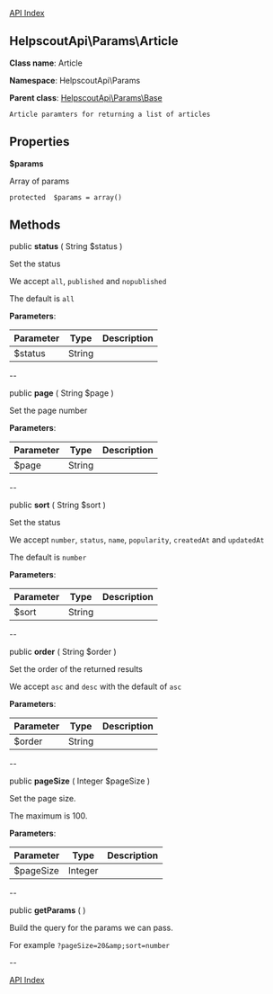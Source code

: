 [API Index](ApiIndex.md)


HelpscoutApi\Params\Article
---------------


**Class name**: Article

**Namespace**: HelpscoutApi\Params


**Parent class**: [HelpscoutApi\Params\Base](HelpscoutApi-Params-Base.md)





    Article paramters for returning a list of articles

    





Properties
----------


**$params**

Array of params



    protected  $params = array()






Methods
-------


public **status** ( String $status )


Set the status

We accept `all`, `published` and `nopublished`

The default is `all`






**Parameters**:

| Parameter | Type | Description |
|-----------|------|-------------|
| $status | String |  |

--

public **page** ( String $page )


Set the page number








**Parameters**:

| Parameter | Type | Description |
|-----------|------|-------------|
| $page | String |  |

--

public **sort** ( String $sort )


Set the status

We accept `number`, `status`, `name`, `popularity`, `createdAt`
and `updatedAt`

The default is `number`






**Parameters**:

| Parameter | Type | Description |
|-----------|------|-------------|
| $sort | String |  |

--

public **order** ( String $order )


Set the order of the returned results

We accept `asc` and `desc` with the default of `asc`






**Parameters**:

| Parameter | Type | Description |
|-----------|------|-------------|
| $order | String |  |

--

public **pageSize** ( Integer $pageSize )


Set the page size.

The maximum is 100.






**Parameters**:

| Parameter | Type | Description |
|-----------|------|-------------|
| $pageSize | Integer |  |

--

public **getParams** (  )


Build the query for the params we can pass.

For example `?pageSize=20&amp;sort=number`






--

[API Index](ApiIndex.md)
